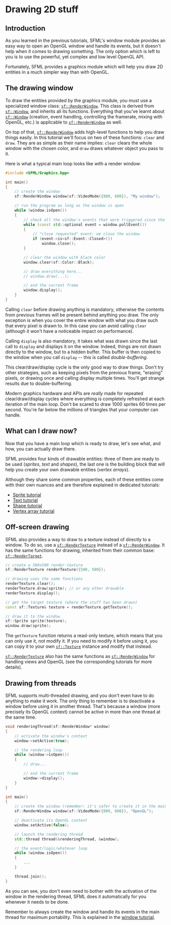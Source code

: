 # Drawing 2D stuff

## Introduction

As you learned in the previous tutorials, SFML's window module provides an easy way to open an OpenGL window and handle its events, but it doesn't help when it comes to drawing something.
The only option which is left to you is to use the powerful, yet complex and low level OpenGL API.

Fortunately, SFML provides a graphics module which will help you draw 2D entities in a much simpler way than with OpenGL.

## The drawing window

To draw the entities provided by the graphics module, you must use a specialized window class: [`sf::RenderWindow`](../../../documentation/3.0.0/classsf_1_1RenderWindow.html "sf::RenderWindow documentation").
This class is derived from [`sf::Window`](../../../documentation/3.0.0/classsf_1_1Window.html "sf::Window documentation"), and inherits all its functions.
Everything that you've learnt about [`sf::Window`](../../../documentation/3.0.0/classsf_1_1Window.html "sf::Window documentation") (creation, event handling, controlling the framerate, mixing with OpenGL, etc.) is applicable to [`sf::RenderWindow`](../../../documentation/3.0.0/classsf_1_1RenderWindow.html "sf::RenderWindow documentation") as well.

On top of that, [`sf::RenderWindow`](../../../documentation/3.0.0/classsf_1_1RenderWindow.html "sf::RenderWindow documentation") adds high-level functions to help you draw things easily.
In this tutorial we'll focus on two of these functions: `clear` and `draw`.
They are as simple as their name implies: `clear` clears the whole window with the chosen color, and `draw` draws whatever object you pass to it.

Here is what a typical main loop looks like with a render window:

```cpp
#include <SFML/Graphics.hpp>

int main()
{
    // create the window
    sf::RenderWindow window(sf::VideoMode({800, 600}), "My window");

    // run the program as long as the window is open
    while (window.isOpen())
    {
        // check all the window's events that were triggered since the last iteration of the loop
        while (const std::optional event = window.pollEvent())
        {
            // "close requested" event: we close the window
            if (event->is<sf::Event::Closed>())
                window.close();
        }

        // clear the window with black color
        window.clear(sf::Color::Black);

        // draw everything here...
        // window.draw(...);

        // end the current frame
        window.display();
    }
}
```

Calling `clear` before drawing anything is mandatory, otherwise the contents from previous frames will be present behind anything you draw.
The only exception is when you cover the entire window with what you draw such that every pixel is drawn to.
In this case you can avoid calling `clear` (although it won't have a noticeable impact on performance).

Calling `display` is also mandatory, it takes what was drawn since the last call to `display` and displays it on the window.
Indeed, things are not drawn directly to the window, but to a hidden buffer.
This buffer is then copied to the window when you call `display` -- this is called *double-buffering*.

This clear/draw/display cycle is the only good way to draw things.
Don't try other strategies, such as keeping pixels from the previous frame, "erasing" pixels, or drawing once and calling display multiple times.
You'll get strange results due to double-buffering.
 
Modern graphics hardware and APIs are *really* made for repeated clear/draw/display cycles where everything is completely refreshed at each iteration of the main loop.
Don't be scared to draw 1000 sprites 60 times per second.
You're far below the millions of triangles that your computer can handle.

## What can I draw now?

Now that you have a main loop which is ready to draw, let's see what, and how, you can actually draw there.

SFML provides four kinds of drawable entities: three of them are ready to be used (_sprites_, *text* and *shapes*), the last one is the building block that will help you create your own drawable entities (_vertex arrays_).

Although they share some common properties, each of these entities come with their own nuances and are therefore explained in dedicated tutorials:

- [Sprite tutorial](sprite.md "Learn how to create and draw sprites")
- [Text tutorial](text.md "Learn how to create and draw text")
- [Shape tutorial](shape.md "Learn how to create and draw shapes")
- [Vertex array tutorial](vertex-array.md "Learn how to create and draw vertex arrays")

## Off-screen drawing

SFML also provides a way to draw to a texture instead of directly to a window.
To do so, use a [`sf::RenderTexture`](../../../documentation/3.0.0/classsf_1_1RenderTexture.html "sf::RenderTexture documentation") instead of a [`sf::RenderWindow`](../../../documentation/3.0.0/classsf_1_1RenderWindow.html "sf::RenderWindow documentation").
It has the same functions for drawing, inherited from their common base: [`sf::RenderTarget`](../../../documentation/3.0.0/classsf_1_1RenderTarget.html "sf::RenderTarget documentation").

```cpp
// create a 500x500 render-texture
sf::RenderTexture renderTexture({500, 500});

// drawing uses the same functions
renderTexture.clear();
renderTexture.draw(sprite); // or any other drawable
renderTexture.display();

// get the target texture (where the stuff has been drawn)
const sf::Texture& texture = renderTexture.getTexture();

// draw it to the window
sf::Sprite sprite(texture);
window.draw(sprite);
```

The `getTexture` function returns a read-only texture, which means that you can only use it, not modify it.
If you need to modify it before using it, you can copy it to your own [`sf::Texture`](../../../documentation/3.0.0/classsf_1_1Texture.html "sf::Texture documentation") instance and modify that instead.

[`sf::RenderTexture`](../../../documentation/3.0.0/classsf_1_1RenderTexture.html "sf::RenderTexture documentation") also has the same functions as [`sf::RenderWindow`](../../../documentation/3.0.0/classsf_1_1RenderWindow.html "sf::RenderWindow documentation") for handling views and OpenGL (see the corresponding tutorials for more details).

## Drawing from threads

SFML supports multi-threaded drawing, and you don't even have to do anything to make it work.
The only thing to remember is to deactivate a window before using it in another thread.
That's because a window (more precisely its OpenGL context) cannot be active in more than one thread at the same time.

```cpp
void renderingThread(sf::RenderWindow* window)
{
    // activate the window's context
    window->setActive(true);

    // the rendering loop
    while (window->isOpen())
    {
        // draw...

        // end the current frame
        window->display();
    }
}

int main()
{
    // create the window (remember: it's safer to create it in the main thread due to OS limitations)
    sf::RenderWindow window(sf::VideoMode({800, 600}), "OpenGL");

    // deactivate its OpenGL context
    window.setActive(false);

    // launch the rendering thread
    std::thread thread(&renderingThread, &window);

    // the event/logic/whatever loop
    while (window.isOpen())
    {
        ...
    }

    thread.join();
}
```

As you can see, you don't even need to bother with the activation of the window in the rendering thread, SFML does it automatically for you whenever it needs to be done.

Remember to always create the window and handle its events in the main thread for maximum portability.
This is explained in the [window tutorial](../window/window.md "Window tutorial").
